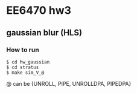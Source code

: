 # EE6470 hw3

## gaussian blur (HLS)

### How to run
```shell
$ cd hw_gaussian
$ cd stratus
$ make sim_V_@
```
@ can be {UNROLL, PIPE, UNROLLDPA, PIPEDPA}
